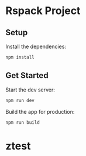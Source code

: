 # Rspack Project

## Setup

Install the dependencies:

```bash
npm install
```

## Get Started

Start the dev server:

```bash
npm run dev
```

Build the app for production:

```bash
npm run build
```
# ztest
